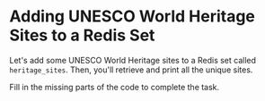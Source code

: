 # Adding UNESCO World Heritage Sites to a Redis Set

Let's add some UNESCO World Heritage sites to a Redis set called `heritage_sites`. Then, you'll retrieve and print all the unique sites.

Fill in the missing parts of the code to complete the task.